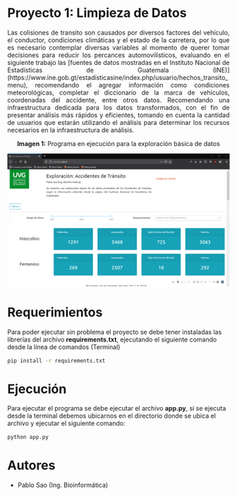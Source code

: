 # Proyecto 1: Limpieza de Datos
<p align ="justify">
Las colisiones de transito son causados por diversos factores del vehículo, el conductor, condiciones climáticas y el estado de la carretera, por lo que es necesario contemplar diversas variables al momento de querer tomar decisiones para reducir los percances automovilísticos, evaluando en el siguiente trabajo las [fuentes de datos mostradas en el Instituto Nacional de Estadísticas de Guatemala (INE)](https://www.ine.gob.gt/estadisticasine/index.php/usuario/hechos_transito_menu), recomendando el agregar información como condiciones meteorológicas, completar el diccionario de la marca de vehículos, coordenadas del accidente, entre otros datos. Recomendando una infraestructura dedicada para los datos transformados, con el fin de presentar análisis más rápidos y eficientes, tomando en cuenta la cantidad de usuarios que estarán utilizando el análisis para determinar los recursos necesarios en la infraestructura de análisis.
</p>

<p align="center">
  <b>Imagen 1:</b> Programa en ejecución para la exploración básica de datos 

  <img src="Datos/VistaProyecto.png"></img>
</p>

# Requerimientos
Para poder ejecutar sin problema el proyecto se debe tener instaladas las librerías del archivo **requirements.txt**, ejecutando el siguiente comando desde la línea de comandos (Terminal)

```bash
pip install -r requirements.txt
```

# Ejecución
Para ejecutar el programa se debe ejecutar el archivo **app.py**, si se ejecuta desde la terminal debemos ubicarnos en el directorio donde se ubica el archivo y ejecutar el siguiente comando:

```bash
python app.py
```
# Autores
* Pablo Sao (Ing. Bioinformática)
